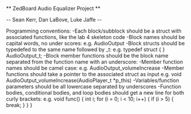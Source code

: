 ** ZedBoard Audio Equalizer Project **

-- Sean Kerr, Dan LaBove, Luke Jaffe --

Programming conventions:
    -Each block/subblock should be a struct with associated functions,
    like the lab 4 skeleton code
        -Block names should be capital words, no under scores:
        e.g. AudioOutput
        -Block structs should be typedefed to the same name followed
        by _t:
        e.g. 
        typedef struct
        {
        } AudioOutput_t;
        -Block member functions should be the block name separated
        from the function name with an underscore:
        -Member function names should be camel case:
        e.g. AudioOutput_volumeIncrease
        -Member functions should take a pointer to the associated
        struct as input
        e.g. void AudioOutput_volumeIncrease(AudioPlayer_t *p_this)
    -Variables/function parameters should be all lowercase 
    separated by underscores
    -Function bodies, conditional bodies, and loop bodies should
    get a new line for both curly brackets:
    e.g.
    void func()
    {
        int i;
        for (i = 0; i < 10; i++)
        {
            if (i > 5)
            {
                break;
            }
        }
    }
